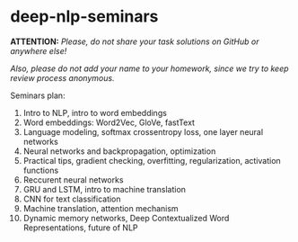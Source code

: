# deep-nlp-seminars
__ATTENTION:__ _Please, do not share your task solutions on GitHub or anywhere else!_

_Also, please do not add your name to your homework, since we try to keep review process anonymous._

Seminars plan:
1. Intro to NLP, intro to word embeddings
1. Word embeddings: Word2Vec, GloVe, fastText
1. Language modeling, softmax crossentropy loss, one layer neural networks
1. Neural networks and backpropagation, optimization
1. Practical tips, gradient checking, overfitting, regularization, activation functions
1. Reccurent neural networks
1. GRU and LSTM, intro to machine translation
1. CNN for text classification
1. Machine translation, attention mechanism
1. Dynamic memory networks, Deep Contextualized Word Representations, future of NLP
